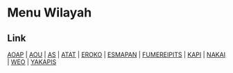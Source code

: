 # Menu Wilayah

## Link

[AOAP](https://github.com/gigit-pemilu/pemilu-2024-93-papua-selatan/tree/main/pilpres/hitung-suara/sub/93-papua-selatan/sub/04-asmat/sub/12-pulau-tiga/sub/2010-aoap)
 | 
[AOU](https://github.com/gigit-pemilu/pemilu-2024-93-papua-selatan/tree/main/pilpres/hitung-suara/sub/93-papua-selatan/sub/04-asmat/sub/12-pulau-tiga/sub/2004-aou)
 | 
[AS](https://github.com/gigit-pemilu/pemilu-2024-93-papua-selatan/tree/main/pilpres/hitung-suara/sub/93-papua-selatan/sub/04-asmat/sub/12-pulau-tiga/sub/2002-as)
 | 
[ATAT](https://github.com/gigit-pemilu/pemilu-2024-93-papua-selatan/tree/main/pilpres/hitung-suara/sub/93-papua-selatan/sub/04-asmat/sub/12-pulau-tiga/sub/2003-atat)
 | 
[EROKO](https://github.com/gigit-pemilu/pemilu-2024-93-papua-selatan/tree/main/pilpres/hitung-suara/sub/93-papua-selatan/sub/04-asmat/sub/12-pulau-tiga/sub/2007-eroko)
 | 
[ESMAPAN](https://github.com/gigit-pemilu/pemilu-2024-93-papua-selatan/tree/main/pilpres/hitung-suara/sub/93-papua-selatan/sub/04-asmat/sub/12-pulau-tiga/sub/2006-esmapan)
 | 
[FUMEREIPITS](https://github.com/gigit-pemilu/pemilu-2024-93-papua-selatan/tree/main/pilpres/hitung-suara/sub/93-papua-selatan/sub/04-asmat/sub/12-pulau-tiga/sub/2011-fumereipits)
 | 
[KAPI](https://github.com/gigit-pemilu/pemilu-2024-93-papua-selatan/tree/main/pilpres/hitung-suara/sub/93-papua-selatan/sub/04-asmat/sub/12-pulau-tiga/sub/2001-kapi)
 | 
[NAKAI](https://github.com/gigit-pemilu/pemilu-2024-93-papua-selatan/tree/main/pilpres/hitung-suara/sub/93-papua-selatan/sub/04-asmat/sub/12-pulau-tiga/sub/2005-nakai)
 | 
[WEO](https://github.com/gigit-pemilu/pemilu-2024-93-papua-selatan/tree/main/pilpres/hitung-suara/sub/93-papua-selatan/sub/04-asmat/sub/12-pulau-tiga/sub/2009-weo)
 | 
[YAKAPIS](https://github.com/gigit-pemilu/pemilu-2024-93-papua-selatan/tree/main/pilpres/hitung-suara/sub/93-papua-selatan/sub/04-asmat/sub/12-pulau-tiga/sub/2008-yakapis)

